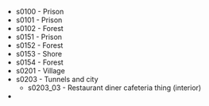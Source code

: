  - s0100 - Prison
 - s0101 - Prison
 - s0102 - Forest
 - s0151 - Prison
 - s0152 - Forest
 - s0153 - Shore
 - s0154 - Forest
 - s0201 - Village
 - s0203 - Tunnels and city
   - s0203_03 - Restaurant diner cafeteria thing (interior)
 - 
